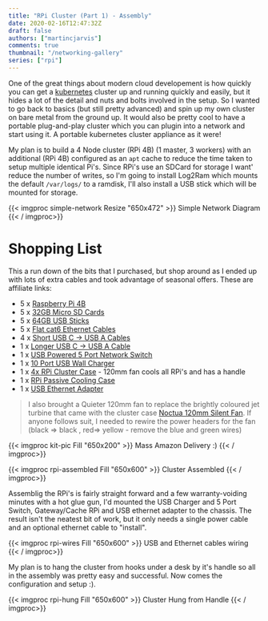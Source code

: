 ```yaml
---
title: "RPi Cluster (Part 1) - Assembly"
date: 2020-02-16T12:47:32Z
draft: false
authors: ["martincjarvis"]
comments: true
thumbnail: "/networking-gallery"
series: ["rpi"]
---
```

One of the great things about modern cloud developement is how quickly you can get a [kubernetes](https://kubernetes.io/) cluster up and running quickly and easily, but it hides a lot of the detail and nuts and bolts involved in the setup.  So I wanted to go back to basics (but still pretty advanced) and spin up my own cluster on bare metal from the ground up.  It would also be pretty cool to have a portable plug-and-play cluster which you can plugin into a network and start using it.  A portable kubernetes cluster appliance as it were!

My plan is to build a 4 Node cluster (RPi 4B) (1 master, 3 workers) with an additional (RPi 4B) configured as an `apt` cache to reduce the time taken to setup multiple identical Pi's.  Since RPi's use an SDCard for storage I want' reduce the number of writes, so I'm going to install Log2Ram which mounts the default `/var/logs/` to a ramdisk, I'll also install a USB stick which will be mounted for storage.

{{< imgproc simple-network Resize "650x472" >}}
Simple Network Diagram
{{< / imgproc>}}


# Shopping List

This a run down of the bits that I purchased, but shop around as I ended up with lots of extra cables and took advantage of seasonal offers.  These are affiliate links:

* 5 x [Raspberry Pi 4B](https://amzn.to/3266Uta)
* 5 x [32GB Micro SD Cards](https://amzn.to/2SCrSN6) 
* 5 x [64GB USB Sticks](https://amzn.to/37A60q9)
* 5 x [Flat cat6 Ethernet Cables](https://amzn.to/3bPZHC8)
* 4 x [Short USB C -> USB A Cables](https://amzn.to/2STN4NH)
* 1 x [Longer USB C -> USB A Cable](https://amzn.to/2uVr7G1)
* 1 x [USB Powered 5 Port Network Switch](https://amzn.to/2vLmkXA)
* 1 x [10 Port USB Wall Charger](https://amzn.to/39Gpf2s)
* 1 x [4x RPi Cluster Case](https://amzn.to/3bQugr5) - 120mm fan cools all RPi's and has a handle
* 1 x [RPi Passive Cooling Case](https://amzn.to/39OoKUn)
* 1 x [USB Ethernet Adapter](https://amzn.to/2SYK1nt)

> I also brought a Quieter 120mm fan to replace the brightly coloured jet turbine that came with the cluster case [Noctua 120mm Silent Fan](https://amzn.to/2uMHmFu).  If anyone follows suit, I needed to rewire the power headers for the fan (black => black , red=> yellow - remove the blue and green wires)

{{< imgproc kit-pic Fill "650x200" >}}
Mass Amazon Delivery :)
{{< / imgproc>}}

{{< imgproc rpi-assembled Fill "650x600" >}}
Cluster Assembled
{{< / imgproc>}}

Assemblig the RPi's is fairly straight forward and a few warranty-voiding minutes with a hot glue gun, I'd mounted the USB Charger and 5 Port Switch, Gateway/Cache RPi and USB ethernet adapter to the chassis.    The result isn't the neatest bit of work, but it only needs a single power cable and an optional ethernet cable to "install".  

{{< imgproc rpi-wires Fill "650x600" >}}
USB and Ethernet cables wiring
{{< / imgproc>}}

My plan is to hang the cluster from hooks under a desk by it's handle so all in the assembly was pretty easy and successful.   Now comes the configuration and setup :).

{{< imgproc rpi-hung Fill "650x600" >}}
Cluster Hung from Handle
{{< / imgproc>}}
